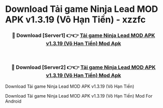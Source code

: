 # Download Tải game Ninja Lead MOD APK v1.3.19 (Vô Hạn Tiền) - xzzfc


<div align="center">
<h3>🔴 Download [Server1] 👉👉 <a href="https://apk-comot.site?title=Tải_game_Ninja_Lead_MOD_APK_v1.3.19_(Vô_Hạn_Tiền)">Tải game Ninja Lead MOD APK v1.3.19 (Vô Hạn Tiền) Mod Apk</a></h3><br>
<h3>🔴 Download [Server2] 👉👉 <a href="https://apk-comot.site?title=Tải_game_Ninja_Lead_MOD_APK_v1.3.19_(Vô_Hạn_Tiền)">Tải game Ninja Lead MOD APK v1.3.19 (Vô Hạn Tiền) Mod Apk</a></h3>
</div>



Download Tải game Ninja Lead MOD APK v1.3.19 (Vô Hạn Tiền) 

Download Tải game Ninja Lead MOD APK v1.3.19 (Vô Hạn Tiền) Mod For Android